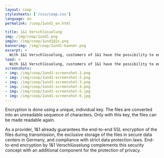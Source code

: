 ```yaml
---
layout: coop
stylesheets: ['/css/coop.css']
language: en
permalink: /coop/1und1_en.html

title: 1&1 Verschlüsselung
img: /img/coop/1und1.png
img2x: /img/coop/1und1@2x.png
bannerimg: /img/coop/1und1-banner.png
excerpt: >
  With 1&1 Verschlüsselung, customers of 1&1 have the possibility to encrypt their sensitive files quickly and easily before uploading. On the basis of Cryptomator, two apps and a Windows application have been developed, which enable client-side encryption on the device.
lead: >
  With 1&1 Verschlüsselung, customers of 1&1 have the possibility to encrypt their sensitive files quickly and easily before uploading. On the basis of Cryptomator, two apps and a Windows application have been developed, which enable client-side encryption on the device.
screenshots:
- img: /img/coop/1und1-screenshot-1.png
- img: /img/coop/1und1-screenshot-2.png
- img: /img/coop/1und1-screenshot-3.png
- img: /img/coop/1und1-screenshot-4.png
- img: /img/coop/1und1-screenshot-5.jpg
- img: /img/coop/1und1-screenshot-6.jpg
---
```

Encryption is done using a unique, individual key. The files are converted into an unreadable sequence of characters. Only with this key, the files can be made readable again.

As a provider, 1&1 already guarantees the end-to-end SSL encryption of the files during transmission, the exclusive storage of the files in secure data centers in Germany, and compliance with strict data protection laws. End-to-end encryption by 1&1 Verschlüsselung complements this security concept with an additional component for the protection of privacy.
